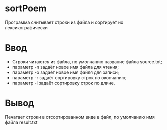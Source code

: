 # sortPoem

 Программа считывает строки из файла и сортирует их лексикографически  
 # Ввод  
 * Строки читаются из файла, по умолчанию название файла source.txt;  
 * параметр -n задаёт новое имя файла для чтения;  
 * параметр -o задаёт новое имя файля для записи;  
 * параметр -r задаёт сортировку строк по окончанию;  
 * параметр -l задаёт сортировку строк по длине.  
 # Вывод  
 Печатает строки в отсортированном виде в файл, по умолчанию имя файла result.txt  
